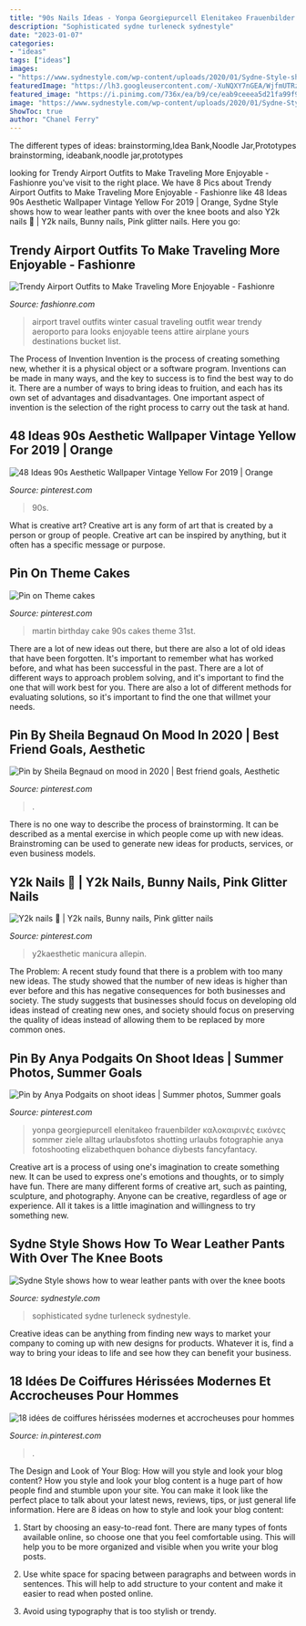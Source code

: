 ```yaml
---
title: "90s Nails Ideas - Yonpa Georgiepurcell Elenitakeo Frauenbilder καλοκαιρινές εικόνες Sommer Ziele Alltag Urlaubsfotos Shotting Urlaubs Fotographie Anya Fotoshooting Elizabethquen Bohance Diybests Fancyfantacy"
description: "Sophisticated sydne turleneck sydnestyle"
date: "2023-01-07"
categories:
- "ideas"
tags: ["ideas"]
images:
- "https://www.sydnestyle.com/wp-content/uploads/2020/01/Sydne-Style-shows-how-to-wear-leather-pants-with-over-the-knee-boots-and-turleneck-for-sophisticated-outfit-ideas-571x800.jpg"
featuredImage: "https://lh3.googleusercontent.com/-XuNQXY7nGEA/WjfmUTRzgNI/AAAAAAAA9wQ/gL2izZYFQJc-IcOPD3dAK-QNpgcBEypcwCHMYCw/s0/01-airport-style-thelateststyle.jpg"
featured_image: "https://i.pinimg.com/736x/ea/b9/ce/eab9ceeea5d21fa99f92e69c55d4f07f.jpg"
image: "https://www.sydnestyle.com/wp-content/uploads/2020/01/Sydne-Style-shows-how-to-wear-leather-pants-with-over-the-knee-boots-and-turleneck-for-sophisticated-outfit-ideas-571x800.jpg"
ShowToc: true
author: "Chanel Ferry"
---
```



The different types of ideas: brainstorming,Idea Bank,Noodle Jar,Prototypes
brainstorming, ideabank,noodle jar,prototypes

	

		
looking for Trendy Airport Outfits to Make Traveling More Enjoyable - Fashionre you've visit to the right place. We have 8 Pics about Trendy Airport Outfits to Make Traveling More Enjoyable - Fashionre like 48 Ideas 90s Aesthetic Wallpaper Vintage Yellow For 2019 | Orange, Sydne Style shows how to wear leather pants with over the knee boots and also Y2k nails 💅 | Y2k nails, Bunny nails, Pink glitter nails. Here you go:
		
    
## Trendy Airport Outfits To Make Traveling More Enjoyable - Fashionre

<img loading=lazy src="https://lh3.googleusercontent.com/-XuNQXY7nGEA/WjfmUTRzgNI/AAAAAAAA9wQ/gL2izZYFQJc-IcOPD3dAK-QNpgcBEypcwCHMYCw/s0/01-airport-style-thelateststyle.jpg" onerror="this.onerror=null;this.src='https://tse3.mm.bing.net/th?id=OIP.fYyBIGkS-3SVzkR0lw1zygHaLH&amp;pid=15.1';" alt="Trendy Airport Outfits to Make Traveling More Enjoyable - Fashionre">

_Source: fashionre.com_

>airport travel outfits winter casual traveling outfit wear trendy aeroporto para looks enjoyable teens attire airplane yours destinations bucket list. 

	

The Process of Invention
Invention is the process of creating something new, whether it is a physical object or a software program. Inventions can be made in many ways, and the key to success is to find the best way to do it. There are a number of ways to bring ideas to fruition, and each has its own set of advantages and disadvantages. One important aspect of invention is the selection of the right process to carry out the task at hand.

    
## 48 Ideas 90s Aesthetic Wallpaper Vintage Yellow For 2019 | Orange

<img loading=lazy src="https://i.pinimg.com/736x/ea/b9/ce/eab9ceeea5d21fa99f92e69c55d4f07f.jpg" onerror="this.onerror=null;this.src='https://tse4.mm.bing.net/th?id=OIP.zp_PQyrtMVSQbUbbe8obbAAAAA&amp;pid=15.1';" alt="48 Ideas 90s Aesthetic Wallpaper Vintage Yellow For 2019 | Orange">

_Source: pinterest.com_

>90s. 

	

What is creative art?
Creative art is any form of art that is created by a person or group of people. Creative art can be inspired by anything, but it often has a specific message or purpose.

    
## Pin On Theme Cakes

<img loading=lazy src="https://i.pinimg.com/736x/48/98/55/4898558eed203319f05985983c677c23--theme-cakes-martin-omalley.jpg" onerror="this.onerror=null;this.src='https://tse3.mm.bing.net/th?id=OIP.RifL0h2UdeEEpsjm9_i3wwHaIB&amp;pid=15.1';" alt="Pin on Theme cakes">

_Source: pinterest.com_

>martin birthday cake 90s cakes theme 31st. 

	

There are a lot of new ideas out there, but there are also a lot of old ideas that have been forgotten. It's important to remember what has worked before, and what has been successful in the past. There are a lot of different ways to approach problem solving, and it's important to find the one that will work best for you. There are also a lot of different methods for evaluating solutions, so it's important to find the one that willmet your needs.

    
## Pin By Sheila Begnaud On Mood In 2020 | Best Friend Goals, Aesthetic

<img loading=lazy src="https://i.pinimg.com/736x/52/08/87/5208879f3833eedd7ddf79879fbcf67f.jpg" onerror="this.onerror=null;this.src='https://tse4.mm.bing.net/th?id=OIP.6sXfS5eI4oO0rLN_e956CgHaJ6&amp;pid=15.1';" alt="Pin by Sheila Begnaud on mood in 2020 | Best friend goals, Aesthetic">

_Source: pinterest.com_

>. 

	

There is no one way to describe the process of brainstorming. It can be described as a mental exercise in which people come up with new ideas. Brainstroming can be used to generate new ideas for products, services, or even business models.

    
## Y2k Nails 💅 | Y2k Nails, Bunny Nails, Pink Glitter Nails

<img loading=lazy src="https://i.pinimg.com/736x/07/5d/83/075d83757ac7bfbd377615e02592f5b2.jpg" onerror="this.onerror=null;this.src='https://tse4.mm.bing.net/th?id=OIP.QoQJq6W0fvqQZNlJAHO1_QHaHa&amp;pid=15.1';" alt="Y2k nails 💅 | Y2k nails, Bunny nails, Pink glitter nails">

_Source: pinterest.com_

>y2kaesthetic manicura allepin. 

	

The Problem:
A recent study found that there is a problem with too many new ideas. The study showed that the number of new ideas is higher than ever before and this has negative consequences for both businesses and society. The study suggests that businesses should focus on developing old ideas instead of creating new ones, and society should focus on preserving the quality of ideas instead of allowing them to be replaced by more common ones.

    
## Pin By Anya Podgaits On Shoot Ideas | Summer Photos, Summer Goals

<img loading=lazy src="https://i.pinimg.com/736x/f8/b1/c3/f8b1c31039752ccf87dcad33f617e308.jpg" onerror="this.onerror=null;this.src='https://tse2.mm.bing.net/th?id=OIP.uHFMFea_dcdKdLlMtCUG_QHaJG&amp;pid=15.1';" alt="Pin by Anya Podgaits on shoot ideas | Summer photos, Summer goals">

_Source: pinterest.com_

>yonpa georgiepurcell elenitakeo frauenbilder καλοκαιρινές εικόνες sommer ziele alltag urlaubsfotos shotting urlaubs fotographie anya fotoshooting elizabethquen bohance diybests fancyfantacy. 

	

Creative art is a process of using one's imagination to create something new. It can be used to express one's emotions and thoughts, or to simply have fun. There are many different forms of creative art, such as painting, sculpture, and photography. Anyone can be creative, regardless of age or experience. All it takes is a little imagination and willingness to try something new.

    
## Sydne Style Shows How To Wear Leather Pants With Over The Knee Boots

<img loading=lazy src="https://www.sydnestyle.com/wp-content/uploads/2020/01/Sydne-Style-shows-how-to-wear-leather-pants-with-over-the-knee-boots-and-turleneck-for-sophisticated-outfit-ideas-571x800.jpg" onerror="this.onerror=null;this.src='https://tse3.mm.bing.net/th?id=OIP.BzOwXTIZQM8j8I2lfK6MPwHaKY&amp;pid=15.1';" alt="Sydne Style shows how to wear leather pants with over the knee boots">

_Source: sydnestyle.com_

>sophisticated sydne turleneck sydnestyle. 

	

Creative ideas can be anything from finding new ways to market your company to coming up with new designs for products. Whatever it is, find a way to bring your ideas to life and see how they can benefit your business.

    
## 18 Idées De Coiffures Hérissées Modernes Et Accrocheuses Pour Hommes

<img loading=lazy src="https://i.pinimg.com/736x/51/b7/c3/51b7c357b07a8f1ffcf81c3bae069064.jpg" onerror="this.onerror=null;this.src='https://tse3.mm.bing.net/th?id=OIP.VeSBmf_a2R58j0GEyBfQ_AHaLG&amp;pid=15.1';" alt="18 idées de coiffures hérissées modernes et accrocheuses pour hommes">

_Source: in.pinterest.com_

>. 

	

The Design and Look of Your Blog: How will you style and look your blog content?
How you style and look your blog content is a huge part of how people find and stumble upon your site. You can make it look like the perfect place to talk about your latest news, reviews, tips, or just general life information. Here are 8 ideas on how to style and look your blog content:
1. Start by choosing an easy-to-read font. There are many types of fonts available online, so choose one that you feel comfortable using. This will help you to be more organized and visible when you write your blog posts.

2. Use white space for spacing between paragraphs and between words in sentences. This will help to add structure to your content and make it easier to read when posted online.

3. Avoid using typography that is too stylish or trendy.

